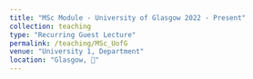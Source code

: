 ```yaml
---
title: "MSc Module - University of Glasgow 2022 - Present"
collection: teaching
type: "Recurring Guest Lecture"
permalink: /teaching/MSc_UofG
venue: "University 1, Department"
location: "Glasgow, 🏴󠁧󠁢󠁳󠁣󠁴󠁿"
---
```



